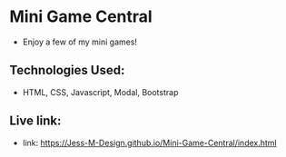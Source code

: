# Mini Game Central

- Enjoy a few of my mini games!

## Technologies Used:
- HTML, CSS, Javascript, Modal, Bootstrap

## Live link:
- link: https://Jess-M-Design.github.io/Mini-Game-Central/index.html


